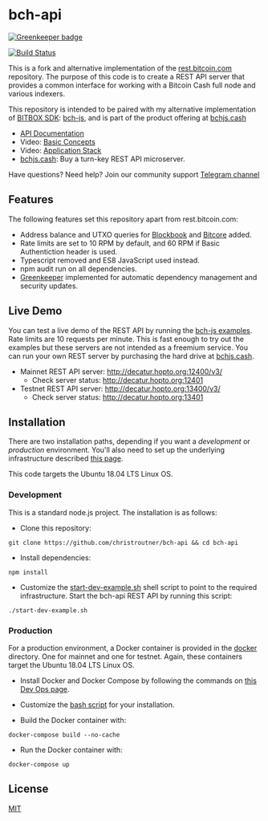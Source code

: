 # bch-api

[![Greenkeeper badge](https://badges.greenkeeper.io/christroutner/bch-api.svg)](https://greenkeeper.io/)

[![Build Status](https://travis-ci.org/christroutner/bch-api.svg?branch=master)](https://travis-ci.org/christroutner/bch-api)

This is a fork and alternative implementation of
the [rest.bitcoin.com](https://github.com/Bitcoin-com/rest.bitcoin.com) repository.
The purpose of this code is to create a REST API server that provides a common
interface for working with a Bitcoin Cash full node and various indexers.

This repository is intended to be paired with my alternative implementation
of [BITBOX SDK](https://github.com/Bitcoin-com/bitbox-sdk):
[bch-js](https://github.com/christroutner/bch-js), and is part of the product
offering at [bchjs.cash](https://bchjs.cash)

- [API Documentation](https://bchjs.cash/bch-api/index.html)
- Video: [Basic Concepts](https://www.youtube.com/watch?v=o0FfW5rZPFs)
- Video: [Application Stack](https://youtu.be/8w0CpQ8oydA)
- [bchjs.cash](https://bchjs.cash): Buy a turn-key REST API microserver.

Have questions? Need help? Join our community support
[Telegram channel](https://t.me/bch_js_toolkit)

## Features
The following features set this repository apart from rest.bitcoin.com:

- Address balance and UTXO queries for [Blockbook](https://github.com/trezor/blockbook) and [Bitcore](https://github.com/bitpay/bitcore/tree/master/packages/bitcore-node) added.
- Rate limits are set to 10 RPM by default, and 60 RPM if Basic Authentiction header is used.
- Typescript removed and ES8 JavaScript used instead.
- npm audit run on all dependencies.
- [Greenkeeper](https://greenkeeper.io/) implemented for automatic dependency management
and security updates.

## Live Demo
You can test a live demo of the REST API by running the
[bch-js examples](https://github.com/christroutner/bch-js/tree/master/examples).
Rate limits are 10 requests per minute. This is fast enough to try out the examples
but these servers are not intended as a freemium service. You can run your own
REST server by purchasing the hard drive at [bchjs.cash](https://bchjs.cash).

- Mainnet REST API server: http://decatur.hopto.org:12400/v3/
  - Check server status: http://decatur.hopto.org:12401
- Testnet REST API server: http://decatur.hopto.org:13400/v3/
  - Check server status: http://decatur.hopto.org:13401

## Installation
There are two installation paths, depending if you want a *development* or
*production* environment. You'll also need to set up the underlying infrastructure
described [this page](https://bchjs.cash/bch-api-stack/).

This code targets the Ubuntu 18.04 LTS Linux OS.

### Development
This is a standard node.js project. The installation is as follows:

- Clone this repository:

`git clone https://github.com/christroutner/bch-api && cd bch-api`

- Install dependencies:

`npm install`

- Customize the [start-dev-example.sh](start-dev-example.sh) shell script to
point to the required infrastructure. Start the bch-api REST API by running
this script:

`./start-dev-example.sh`

### Production
For a production environment, a Docker container is provided in the
[docker](docker) directory. One for mainnet and one for testnet. Again, these
containers target the Ubuntu 18.04 LTS Linux OS.

- Install Docker and Docker Compose by following the commands on
[this Dev Ops page](https://troutsblog.com/research/dev-ops/overview).

- Customize the [bash script](docker/mainnet/start-local-mainnet.sh) for your
installation.

- Build the Docker container with:

`docker-compose build --no-cache`

- Run the Docker container with:

`docker-compose up`

## License
[MIT](LICENSE.md)
